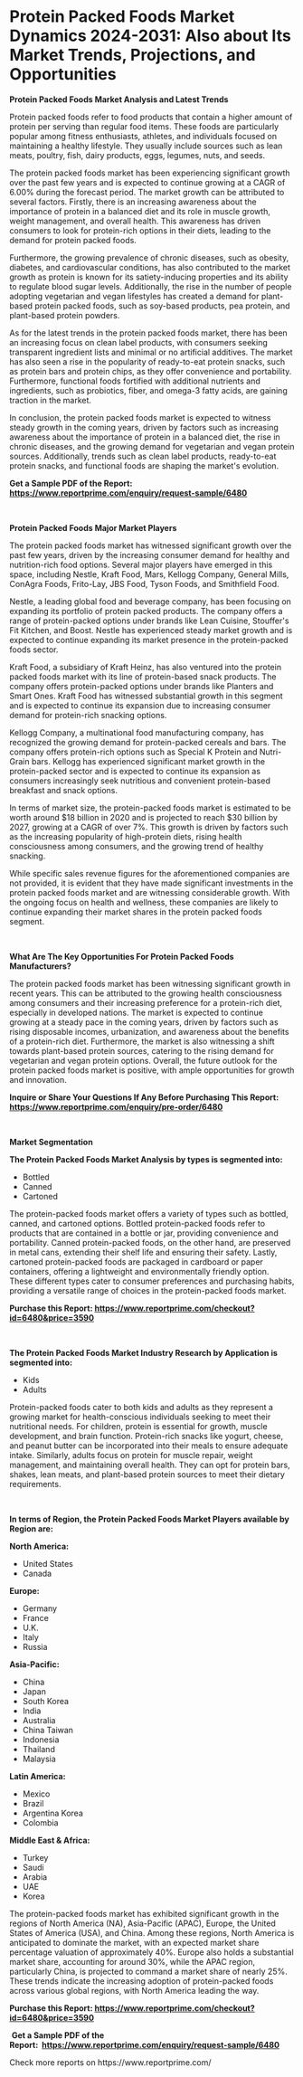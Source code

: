 <p><h1>Protein Packed Foods Market Dynamics 2024-2031: Also about Its Market Trends, Projections, and Opportunities</h1></p><p><strong>Protein Packed Foods Market Analysis and Latest Trends</strong></p>
<p><p>Protein packed foods refer to food products that contain a higher amount of protein per serving than regular food items. These foods are particularly popular among fitness enthusiasts, athletes, and individuals focused on maintaining a healthy lifestyle. They usually include sources such as lean meats, poultry, fish, dairy products, eggs, legumes, nuts, and seeds.</p><p>The protein packed foods market has been experiencing significant growth over the past few years and is expected to continue growing at a CAGR of 6.00% during the forecast period. The market growth can be attributed to several factors. Firstly, there is an increasing awareness about the importance of protein in a balanced diet and its role in muscle growth, weight management, and overall health. This awareness has driven consumers to look for protein-rich options in their diets, leading to the demand for protein packed foods.</p><p>Furthermore, the growing prevalence of chronic diseases, such as obesity, diabetes, and cardiovascular conditions, has also contributed to the market growth as protein is known for its satiety-inducing properties and its ability to regulate blood sugar levels. Additionally, the rise in the number of people adopting vegetarian and vegan lifestyles has created a demand for plant-based protein packed foods, such as soy-based products, pea protein, and plant-based protein powders.</p><p>As for the latest trends in the protein packed foods market, there has been an increasing focus on clean label products, with consumers seeking transparent ingredient lists and minimal or no artificial additives. The market has also seen a rise in the popularity of ready-to-eat protein snacks, such as protein bars and protein chips, as they offer convenience and portability. Furthermore, functional foods fortified with additional nutrients and ingredients, such as probiotics, fiber, and omega-3 fatty acids, are gaining traction in the market.</p><p>In conclusion, the protein packed foods market is expected to witness steady growth in the coming years, driven by factors such as increasing awareness about the importance of protein in a balanced diet, the rise in chronic diseases, and the growing demand for vegetarian and vegan protein sources. Additionally, trends such as clean label products, ready-to-eat protein snacks, and functional foods are shaping the market's evolution.</p></p>
<p><strong>Get a Sample PDF of the Report:&nbsp; <a href="https://www.reportprime.com/enquiry/request-sample/6480">https://www.reportprime.com/enquiry/request-sample/6480</a></strong></p>
<p>&nbsp;</p>
<p><strong>Protein Packed Foods Major Market Players</strong></p>
<p><p>The protein packed foods market has witnessed significant growth over the past few years, driven by the increasing consumer demand for healthy and nutrition-rich food options. Several major players have emerged in this space, including Nestle, Kraft Food, Mars, Kellogg Company, General Mills, ConAgra Foods, Frito-Lay, JBS Food, Tyson Foods, and Smithfield Food.</p><p>Nestle, a leading global food and beverage company, has been focusing on expanding its portfolio of protein packed products. The company offers a range of protein-packed options under brands like Lean Cuisine, Stouffer's Fit Kitchen, and Boost. Nestle has experienced steady market growth and is expected to continue expanding its market presence in the protein-packed foods sector.</p><p>Kraft Food, a subsidiary of Kraft Heinz, has also ventured into the protein packed foods market with its line of protein-based snack products. The company offers protein-packed options under brands like Planters and Smart Ones. Kraft Food has witnessed substantial growth in this segment and is expected to continue its expansion due to increasing consumer demand for protein-rich snacking options.</p><p>Kellogg Company, a multinational food manufacturing company, has recognized the growing demand for protein-packed cereals and bars. The company offers protein-rich options such as Special K Protein and Nutri-Grain bars. Kellogg has experienced significant market growth in the protein-packed sector and is expected to continue its expansion as consumers increasingly seek nutritious and convenient protein-based breakfast and snack options.</p><p>In terms of market size, the protein-packed foods market is estimated to be worth around $18 billion in 2020 and is projected to reach $30 billion by 2027, growing at a CAGR of over 7%. This growth is driven by factors such as the increasing popularity of high-protein diets, rising health consciousness among consumers, and the growing trend of healthy snacking.</p><p>While specific sales revenue figures for the aforementioned companies are not provided, it is evident that they have made significant investments in the protein packed foods market and are witnessing considerable growth. With the ongoing focus on health and wellness, these companies are likely to continue expanding their market shares in the protein packed foods segment.</p></p>
<p>&nbsp;</p>
<p><strong>What Are The Key Opportunities For Protein Packed Foods Manufacturers?</strong></p>
<p><p>The protein packed foods market has been witnessing significant growth in recent years. This can be attributed to the growing health consciousness among consumers and their increasing preference for a protein-rich diet, especially in developed nations. The market is expected to continue growing at a steady pace in the coming years, driven by factors such as rising disposable incomes, urbanization, and awareness about the benefits of a protein-rich diet. Furthermore, the market is also witnessing a shift towards plant-based protein sources, catering to the rising demand for vegetarian and vegan protein options. Overall, the future outlook for the protein packed foods market is positive, with ample opportunities for growth and innovation.</p></p>
<p><strong>Inquire or Share Your Questions If Any Before Purchasing This Report: <a href="https://www.reportprime.com/enquiry/pre-order/6480">https://www.reportprime.com/enquiry/pre-order/6480</a></strong></p>
<p>&nbsp;</p>
<p><strong>Market Segmentation</strong></p>
<p><strong>The Protein Packed Foods Market Analysis by types is segmented into:</strong></p>
<p><ul><li>Bottled</li><li>Canned</li><li>Cartoned</li></ul></p>
<p><p>The protein-packed foods market offers a variety of types such as bottled, canned, and cartoned options. Bottled protein-packed foods refer to products that are contained in a bottle or jar, providing convenience and portability. Canned protein-packed foods, on the other hand, are preserved in metal cans, extending their shelf life and ensuring their safety. Lastly, cartoned protein-packed foods are packaged in cardboard or paper containers, offering a lightweight and environmentally friendly option. These different types cater to consumer preferences and purchasing habits, providing a versatile range of choices in the protein-packed foods market.</p></p>
<p><strong>Purchase this Report:&nbsp;<a href="https://www.reportprime.com/checkout?id=6480&price=3590">https://www.reportprime.com/checkout?id=6480&price=3590</a></strong></p>
<p>&nbsp;</p>
<p><strong>The Protein Packed Foods Market Industry Research by Application is segmented into:</strong></p>
<p><ul><li>Kids</li><li>Adults</li></ul></p>
<p><p>Protein-packed foods cater to both kids and adults as they represent a growing market for health-conscious individuals seeking to meet their nutritional needs. For children, protein is essential for growth, muscle development, and brain function. Protein-rich snacks like yogurt, cheese, and peanut butter can be incorporated into their meals to ensure adequate intake. Similarly, adults focus on protein for muscle repair, weight management, and maintaining overall health. They can opt for protein bars, shakes, lean meats, and plant-based protein sources to meet their dietary requirements.</p></p>
<p>&nbsp;</p>
<p><strong>In terms of Region, the Protein Packed Foods Market Players available by Region are:</strong></p>
<p>
    <p> <strong> North America: </strong>
        <ul>
            <li>United States</li>
            <li>Canada</li>
        </ul>
        </p> 
    <p> <strong> Europe: </strong>
        <ul>
            <li>Germany</li>
            <li>France</li>
            <li>U.K.</li>
            <li>Italy</li>
            <li>Russia</li>
        </ul>
        </p> 
    <p> <strong> Asia-Pacific: </strong>
        <ul>
            <li>China</li>
            <li>Japan</li>
            <li>South Korea</li>
            <li>India</li>
            <li>Australia</li>
            <li>China Taiwan</li>
            <li>Indonesia</li>
            <li>Thailand</li>
            <li>Malaysia</li>
        </ul>
        </p> 
    <p> <strong> Latin America: </strong>
        <ul>
            <li>Mexico</li>
            <li>Brazil</li>
            <li>Argentina Korea</li>
            <li>Colombia</li>
        </ul>
        </p> 
    <p> <strong> Middle East & Africa: </strong>
        <ul>
            <li>Turkey</li>
            <li>Saudi</li>
            <li>Arabia</li>
            <li>UAE</li>
            <li>Korea</li>
        </ul>
    </p>
    </p>
<p><p>The protein-packed foods market has exhibited significant growth in the regions of North America (NA), Asia-Pacific (APAC), Europe, the United States of America (USA), and China. Among these regions, North America is anticipated to dominate the market, with an expected market share percentage valuation of approximately 40%. Europe also holds a substantial market share, accounting for around 30%, while the APAC region, particularly China, is projected to command a market share of nearly 25%. These trends indicate the increasing adoption of protein-packed foods across various global regions, with North America leading the way.</p></p>
<p><strong>Purchase this Report: <a href="https://www.reportprime.com/checkout?id=6480&price=3590">https://www.reportprime.com/checkout?id=6480&price=3590</a></strong></p>
<p>&nbsp;<strong>Get a Sample PDF of the Report:&nbsp;&nbsp;<a href="https://www.reportprime.com/enquiry/request-sample/6480">https://www.reportprime.com/enquiry/request-sample/6480</a></strong></p>
<p><strong></strong></p>
<p>Check more reports on https://www.reportprime.com/</p>
